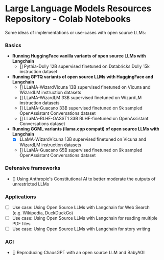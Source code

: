 # **Large Language Models Resources Repository - Colab Notebooks**

Some ideas of implementations or use-cases with open source LLMs:

### **Basics**

- **Running HuggingFace vanilla variants of open source LLMs with Langchain** 
  - [] Pythia-Dolly 12B supervised finetuned on Databricks Dolly 15k instruction dataset
- **Running GPTQ variants of open source LLMs with HuggingFace and Langchain**
  - [] LLaMA-WizardVicuna 13B supervised finetuned on Vicuna and WizardLM instruction datasets
  - [] LLaMA-WizardLM 33B supervised finetuned on WizardLM instruction datasets
  - [] LLaMA-Guacano 33B supervised finetuned on 9k sampled OpenAssistant Conversations dataset
  - [] LLaMA-RLHF-OASST1 33B RLHF-finetuned on OpenAssistant Conversations dataset
- **Running GGML variants (llama.cpp compati) of open source LLMs with Langchain**
  - [x] LLaMA-WizardVicuna 13B supervised finetuned on Vicuna and WizardLM instruction datasets
  - [] LLaMA-Guacano 65B supervised finetuned on 9k sampled OpenAssistant Conversations dataset

### **Defensive frameworks**

- [] Using Anthropic's Constitutional AI to better moderate the outputs of unrestricted LLMs

### **Applications**

- [ ] Use case: Using Open Source LLMs with Langchain for Web Search (e.g. Wikipedia, DuckDuckGo)
- [ ] Use case: Using Open Source LLMs with Langchain for reading multiple PDF files
- [ ] Use case: Using Open Source LLMs with Langchain for story writing

### **AGI**
- [] Reproducing ChaosGPT with an open source LLM and BabyAGI
